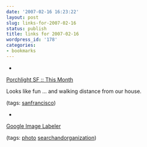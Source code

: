 ```yaml
---
date: '2007-02-16 16:23:22'
layout: post
slug: links-for-2007-02-16
status: publish
title: links for 2007-02-16
wordpress_id: '178'
categories:
- bookmarks
---
```



	
  * 
		

[Porchlight SF :: This Month](http://www.porchlightsf.com/thismonth.html)


		

Looks like fun ... and walking distance from our house.


		

(tags: [sanfrancisco](http://del.icio.us/eob/sanfrancisco))


	

	
  * 
		

[Google Image Labeler](http://images.google.com/imagelabeler/)


		

(tags: [photo](http://del.icio.us/eob/photo) [searchandorganization](http://del.icio.us/eob/searchandorganization))


	



